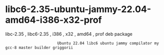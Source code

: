 # libc6-2.35-ubuntu-jammy-22.04-amd64-i386-x32-prof
libc-2.35 , libc6-2.35 , i386 , x32 , amd64 , prof deb package

                           Ubuntu 22.04 libc6 ubuntu jammy compilator my gcc-8 master builder griggorii

